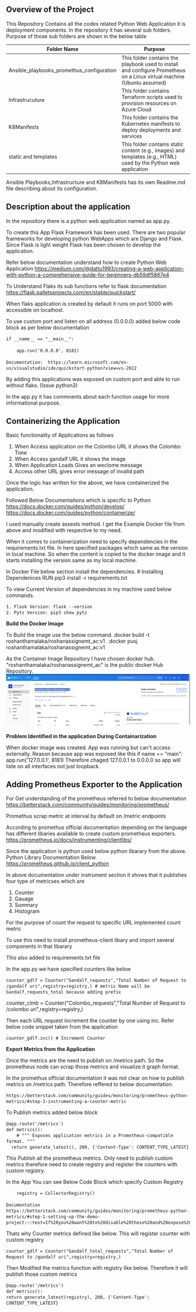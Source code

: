 ## Overview of the Project

This Repository Contains all the codes related Python Web Application it is deployment components. In the repository it has several sub folders. Purpose of those sub folders are shown in the below table

| Folder Name                             | Purpose                                                                                                                    |
|----------------------------------------|----------------------------------------------------------------------------------------------------------------------------|
| Ansible_playbooks_promethus_configuration | This folder contains the playbook used to install and configure Prometheus on a Linux virtual machine (Ubuntu assumed)    |
| Infrastrucuture                         | This folder contains Terraform scripts used to provision resources on Azure Cloud                                          |
| K8Manifests                             | This folder contains the Kubernetes manifests to deploy deployments and services                                            |
| static and templates                    | This folder contains static content (e.g., images) and templates (e.g., HTML) used by the Python web application           |

Ansible Playbooks,Infrastructure and K8Manifests has its own Readme.md file describing about its configuration. 

## Description about the application 

In the repository there is a python web application named as app.py.

To create this App Flask Framework has been used. There are two popular frameworks for developing python WebApps which are Django and Flask. Since Flask is light weight Flask has been chosen to develop the application.

Refer below documentation understand how to create Python Web Application 
    https://medium.com/@dattu1993/creating-a-web-application-with-python-a-comprehensive-guide-for-beginners-db59df5867e4 

To Understand Flaks its sub functions refer to flask documentation 
    https://flask.palletsprojects.com/en/stable/quickstart/ 

When flaks application is created by default it runs on port 5000 with accessible on localhost.

To use custom port and listen on all address (0.0.0.0) added below code block  as per below documentation

    if __name__ == "__main__":

        app.run('0.0.0.0', 8181)

    Documentation:  https://learn.microsoft.com/en-us/visualstudio/ide/quickstart-python?view=vs-2022  

By adding this applications was exposed on custom port and able to run without flaks. (Issue python3)

In the app.py it has commnents about each function usage for more informational purpose.

## Containerizing the Application 

Basic functionality of Applications as follows 

1. When Access application on the Colombo URL it shows the Colombo Time 
2. When Access gandalf URL it shows the image 
3. When Application Loads Gives an weclome message 
4. Access other URL gives error message of invalid path 

Once the logic has written for the above, we have containerized the application. 

Followed Below Documentations  which is specific to Python
    https://docs.docker.com/guides/python/develop/ 
    https://docs.docker.com/guides/python/containerize/

I used manually create assests method. I get the Example Docker file from above and modified with respective to my need.

When it comes to containerization need to specify dependencies in the requirements.txt file. In here specified packages which same as the version in local machine. So when the content is copied to the docker image and it starts installing the version same as my local machine. 

In Docker File below section install the dependencies.
    # Installing Dependenices
    RUN pip3 install -r requirements.txt 

To view Current Version of dependencies in my machine used below commands.

    1. Flask Version: flask --version
    2. Pytz Version: pip3 show pytz

__Build the Docker Image__

To Build the image use the below command.
        docker build -t roshanthamalaka/roshanassignemt_ac:v1 .
        docker pusj roshanthamalaka/roshanassignemt_ac:v1

As the Container Image Repository I have chosen docker hub. "roshanthamalaka/roshanassignemt_ac" is the public docker Hub Repository.
![alt text](image.png)

__Problem Identified in the application During Containarization__

When docker image was created. App was running but can't access externally. Reason because app was exposed like this
    if name == "main": 
        app.run('127.0.0.1', 8181)
Therefore chaged 127.0.0.1 to 0.0.0.0 so app will liste on all interfaces not just loopback.

## Adding Prometheus Exporter to the Application

For Get understanding of the prometheus referred to below documentation 
    https://betterstack.com/community/guides/monitoring/prometheus/

Promethus scrap metric at interval by default on /metric endpoints 

According to promethus official documentation depending on the language has different libaries available to create custom prometheus exporters. 
    https://prometheus.io/docs/instrumenting/clientlibs/ 

Since the application is python used below python libarary from the above. Python Library Documentation Below.
    https://prometheus.github.io/client_python

In above documentation under instrument section it shows that it publishes four type of metricses which are 
1. Counter
2. Gauage
3. Summary 
4. Histogram

For the purpose of count the request to specific URL implemented count metric

To use this need to install prometheus-client libary and import several components in that libarary 

This also added to requirements.txt file 

In the app.py we have specified counters like below 

    counter_gdlf = Counter("Gandalf_requests","Total Number of Request to /gandalf uri",registry=registry,) # metric Name will be Gandalf_requests_total because adding prefix
counter_clmb = Counter("Colombo_requests","Total Number of Request to /colombo uri",registry=registry,) 

Then each URL request increment the counter by one using inc. Refer below code snippet taken from the application 

    counter_gdlf.inc() # Increment Counter

__Export Metrics from the Application__ 

Once the metrics are the need to publish on /metrics path. So the prometheus node can scrap those metrics and visualize it graph format.

In the promethus official documentation it was not clear on how to publish metrics on /metrics path. Therefore reffered to below documentation. 

    https://betterstack.com/community/guides/monitoring/prometheus-python-metrics/#step-3-instrumenting-a-counter-metric 

To Publish metrics added below block 

    @app.route('/metrics')
    def metrics():
        # """ Exposes application metrics in a Prometheus-compatible format. """
      return generate_latest(), 200, {'Content-Type': CONTENT_TYPE_LATEST}

This Publish all the prometheus metrics. Only need to publish custom metrics therefore need to create registry and register the counters with custom registry.

In the App You can see Below Code Block which specify Custom Registry 

        registry = CollectorRegistry()

    Documentation https://betterstack.com/community/guides/monitoring/prometheus-python-metrics/#step-1-setting-up-the-demo-project:~:text=If%20you%20want%20to%20disable%20these%20and%20expose%20only%20specific%20metrics%2C%20you%20need%20to%20create%20a%20custom%20registry%3A 

Thats why Counter metrics defined like below. This will register counter with custom registry 

    counter_gdlf = Counter("Gandalf_total_requests","Total Number of Request to /gandalf uri",registry=registry,)

Then Modified the metrics function with registry like below. Therefore it will publish those custom metrics

    @app.route('/metrics')
    def metrics():
    return generate_latest(registry), 200, {'Content-Type': CONTENT_TYPE_LATEST}



